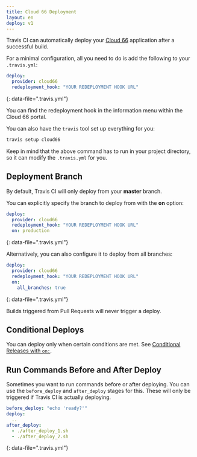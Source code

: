```yaml
---
title: Cloud 66 Deployment
layout: en
deploy: v1
---
```


Travis CI can automatically deploy your [Cloud 66](https://www.cloud66.com/) application after a successful build.

For a minimal configuration, all you need to do is add the following to your `.travis.yml`:

```yaml
deploy:
  provider: cloud66
  redeployment_hook: "YOUR REDEPLOYMENT HOOK URL"
```
{: data-file=".travis.yml"}

You can find the redeployment hook in the information menu within the Cloud 66 portal.

You can also have the `travis` tool set up everything for you:

```bash
travis setup cloud66
```

Keep in mind that the above command has to run in your project directory, so it can modify the `.travis.yml` for you.

## Deployment Branch

By default, Travis CI will only deploy from your **master** branch.

You can explicitly specify the branch to deploy from with the **on** option:

```yaml
deploy:
  provider: cloud66
  redeployment_hook: "YOUR REDEPLOYMENT HOOK URL"
  on: production
```
{: data-file=".travis.yml"}

Alternatively, you can also configure it to deploy from all branches:

```yaml
deploy:
  provider: cloud66
  redeployment_hook: "YOUR REDEPLOYMENT HOOK URL"
  on:
    all_branches: true
```
{: data-file=".travis.yml"}

Builds triggered from Pull Requests will never trigger a deploy.

## Conditional Deploys

You can deploy only when certain conditions are met.
See [Conditional Releases with `on:`](/user/deployment#conditional-releases-with-on).

## Run Commands Before and After Deploy

Sometimes you want to run commands before or after deploying. You can use the `before_deploy` and `after_deploy` stages for this. These will only be triggered if Travis CI is actually deploying.

```yaml
before_deploy: "echo 'ready?'"
deploy:
  ..
after_deploy:
  - ./after_deploy_1.sh
  - ./after_deploy_2.sh
```
{: data-file=".travis.yml"}
